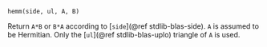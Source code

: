 ```
hemm(side, ul, A, B)
```

Return `A*B` or `B*A` according to [`side`](@ref stdlib-blas-side). `A` is assumed to be Hermitian. Only the [`ul`](@ref stdlib-blas-uplo) triangle of `A` is used.
